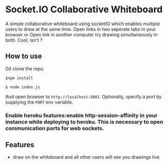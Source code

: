 
# Socket.IO Collaborative Whiteboard

A simple collaborative whiteboard using socketIO which enables multiple users to draw at the same time. Open links in two seperate tabs in your browser or Open link in another computer try drawing simultaneously in both. Cool, isn't ?

## How to use

Git clone the repo. 

```
$npm install
```

```
$ node index.js
```

And open browser to `http://localhost:3001`. Optionally, specify
a port by supplying the `PORT` env variable.

### Enable heroku features:enable http-session-affinity in your instance while deploying to heroku. This is necessary to open communication ports for web sockets.


## Features

- draw on the whiteboard and all other users will see you drawings live
